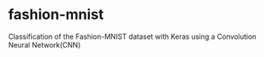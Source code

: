# fashion-mnist
Classification of the Fashion-MNIST dataset with Keras using a Convolution Neural Network(CNN)
